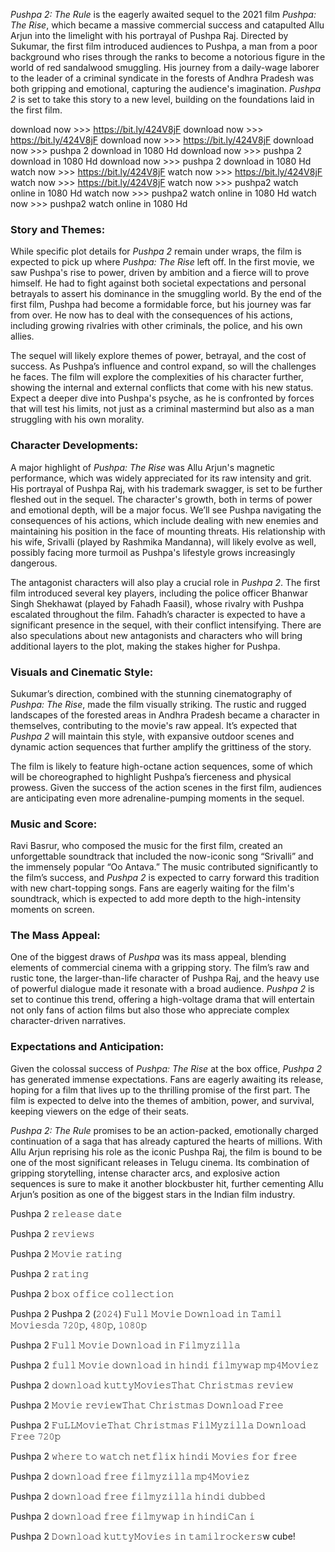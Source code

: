 *Pushpa 2: The Rule* is the eagerly awaited sequel to the 2021 film *Pushpa: The Rise*, which became a massive commercial success and catapulted Allu Arjun into the limelight with his portrayal of Pushpa Raj. Directed by Sukumar, the first film introduced audiences to Pushpa, a man from a poor background who rises through the ranks to become a notorious figure in the world of red sandalwood smuggling. His journey from a daily-wage laborer to the leader of a criminal syndicate in the forests of Andhra Pradesh was both gripping and emotional, capturing the audience's imagination. *Pushpa 2* is set to take this story to a new level, building on the foundations laid in the first film.

download now >>> https://bit.ly/424V8jF
download now >>> https://bit.ly/424V8jF
download now >>> https://bit.ly/424V8jF
download now >>> pushpa 2 download in 1080 Hd
download now >>> pushpa 2 download in 1080 Hd
download now >>> pushpa 2 download in 1080 Hd
  watch now >>> https://bit.ly/424V8jF
  watch now >>> https://bit.ly/424V8jF
  watch now >>> https://bit.ly/424V8jF
  watch now >>> pushpa2 watch online in 1080 Hd
  watch now >>> pushpa2 watch online in 1080 Hd
  watch now >>> pushpa2 watch online in 1080 Hd


### Story and Themes:
While specific plot details for *Pushpa 2* remain under wraps, the film is expected to pick up where *Pushpa: The Rise* left off. In the first movie, we saw Pushpa's rise to power, driven by ambition and a fierce will to prove himself. He had to fight against both societal expectations and personal betrayals to assert his dominance in the smuggling world. By the end of the first film, Pushpa had become a formidable force, but his journey was far from over. He now has to deal with the consequences of his actions, including growing rivalries with other criminals, the police, and his own allies.

The sequel will likely explore themes of power, betrayal, and the cost of success. As Pushpa’s influence and control expand, so will the challenges he faces. The film will explore the complexities of his character further, showing the internal and external conflicts that come with his new status. Expect a deeper dive into Pushpa's psyche, as he is confronted by forces that will test his limits, not just as a criminal mastermind but also as a man struggling with his own morality.

### Character Developments:
A major highlight of *Pushpa: The Rise* was Allu Arjun's magnetic performance, which was widely appreciated for its raw intensity and grit. His portrayal of Pushpa Raj, with his trademark swagger, is set to be further fleshed out in the sequel. The character's growth, both in terms of power and emotional depth, will be a major focus. We’ll see Pushpa navigating the consequences of his actions, which include dealing with new enemies and maintaining his position in the face of mounting threats. His relationship with his wife, Srivalli (played by Rashmika Mandanna), will likely evolve as well, possibly facing more turmoil as Pushpa's lifestyle grows increasingly dangerous.

The antagonist characters will also play a crucial role in *Pushpa 2*. The first film introduced several key players, including the police officer Bhanwar Singh Shekhawat (played by Fahadh Faasil), whose rivalry with Pushpa escalated throughout the film. Fahadh’s character is expected to have a significant presence in the sequel, with their conflict intensifying. There are also speculations about new antagonists and characters who will bring additional layers to the plot, making the stakes higher for Pushpa.

### Visuals and Cinematic Style:
Sukumar’s direction, combined with the stunning cinematography of *Pushpa: The Rise*, made the film visually striking. The rustic and rugged landscapes of the forested areas in Andhra Pradesh became a character in themselves, contributing to the movie's raw appeal. It’s expected that *Pushpa 2* will maintain this style, with expansive outdoor scenes and dynamic action sequences that further amplify the grittiness of the story.

The film is likely to feature high-octane action sequences, some of which will be choreographed to highlight Pushpa’s fierceness and physical prowess. Given the success of the action scenes in the first film, audiences are anticipating even more adrenaline-pumping moments in the sequel.

### Music and Score:
Ravi Basrur, who composed the music for the first film, created an unforgettable soundtrack that included the now-iconic song “Srivalli” and the immensely popular “Oo Antava.” The music contributed significantly to the film’s success, and *Pushpa 2* is expected to carry forward this tradition with new chart-topping songs. Fans are eagerly waiting for the film's soundtrack, which is expected to add more depth to the high-intensity moments on screen.

### The Mass Appeal:
One of the biggest draws of *Pushpa* was its mass appeal, blending elements of commercial cinema with a gripping story. The film’s raw and rustic tone, the larger-than-life character of Pushpa Raj, and the heavy use of powerful dialogue made it resonate with a broad audience. *Pushpa 2* is set to continue this trend, offering a high-voltage drama that will entertain not only fans of action films but also those who appreciate complex character-driven narratives.

### Expectations and Anticipation:
Given the colossal success of *Pushpa: The Rise* at the box office, *Pushpa 2* has generated immense expectations. Fans are eagerly awaiting its release, hoping for a film that lives up to the thrilling promise of the first part. The film is expected to delve into the themes of ambition, power, and survival, keeping viewers on the edge of their seats.

*Pushpa 2: The Rule* promises to be an action-packed, emotionally charged continuation of a saga that has already captured the hearts of millions. With Allu Arjun reprising his role as the iconic Pushpa Raj,
the film is bound to be one of the most significant releases in Telugu cinema. Its combination of gripping storytelling, intense character arcs, and explosive action sequences is sure to make it another blockbuster hit, further cementing Allu Arjun’s position as one of the biggest stars in the Indian film industry.




Pushpa 2 𝚛𝚎𝚕𝚎𝚊𝚜𝚎 𝚍𝚊𝚝𝚎

Pushpa 2 𝚛𝚎𝚟𝚒𝚎𝚠𝚜

Pushpa 2 𝙼𝚘𝚟𝚒𝚎 𝚛𝚊𝚝𝚒𝚗𝚐

Pushpa 2 𝚛𝚊𝚝𝚒𝚗𝚐

Pushpa 2 𝚋𝚘𝚡 𝚘𝚏𝚏𝚒𝚌𝚎 𝚌𝚘𝚕𝚕𝚎𝚌𝚝𝚒𝚘𝚗

Pushpa 2 Pushpa 2 (𝟸𝟶𝟸𝟺) 𝙵𝚞𝚕𝚕 𝙼𝚘𝚟𝚒𝚎 𝙳𝚘𝚠𝚗𝚕𝚘𝚊𝚍 𝚒𝚗 𝚃𝚊𝚖𝚒𝚕 𝙼𝚘𝚟𝚒𝚎𝚜𝚍𝚊 𝟽𝟸𝟶𝚙, 𝟺𝟾𝟶𝚙, 𝟷𝟶𝟾𝟶𝚙

Pushpa 2 𝙵𝚞𝚕𝚕 𝙼𝚘𝚟𝚒𝚎 𝙳𝚘𝚠𝚗𝚕𝚘𝚊𝚍 𝚒𝚗 𝙵𝚒𝚕𝚖𝚢𝚣𝚒𝚕𝚕𝚊

Pushpa 2 𝚏𝚞𝚕𝚕 𝙼𝚘𝚟𝚒𝚎 𝚍𝚘𝚠𝚗𝚕𝚘𝚊𝚍 𝚒𝚗 𝚑𝚒𝚗𝚍𝚒 𝚏𝚒𝚕𝚖𝚢𝚠𝚊𝚙 𝚖𝚙𝟺𝙼𝚘𝚟𝚒𝚎𝚣

Pushpa 2 𝚍𝚘𝚠𝚗𝚕𝚘𝚊𝚍 𝚔𝚞𝚝𝚝𝚢𝙼𝚘𝚟𝚒𝚎𝚜𝚃𝚑𝚊𝚝 𝙲𝚑𝚛𝚒𝚜𝚝𝚖𝚊𝚜 𝚛𝚎𝚟𝚒𝚎𝚠

Pushpa 2 𝙼𝚘𝚟𝚒𝚎 𝚛𝚎𝚟𝚒𝚎𝚠𝚃𝚑𝚊𝚝 𝙲𝚑𝚛𝚒𝚜𝚝𝚖𝚊𝚜 𝙳𝚘𝚠𝚗𝚕𝚘𝚊𝚍 𝙵𝚛𝚎𝚎

Pushpa 2 𝙵𝚞𝙻𝙻𝙼𝚘𝚟𝚒𝚎𝚃𝚑𝚊𝚝 𝙲𝚑𝚛𝚒𝚜𝚝𝚖𝚊𝚜 𝙵𝚒𝚕𝙼𝚢𝚣𝚒𝚕𝚕𝚊 𝙳𝚘𝚠𝚗𝚕𝚘𝚊𝚍 𝙵𝚛𝚎𝚎 𝟽𝟸𝟶𝚙

Pushpa 2 𝚠𝚑𝚎𝚛𝚎 𝚝𝚘 𝚠𝚊𝚝𝚌𝚑 𝚗𝚎𝚝𝚏𝚕𝚒𝚡 𝚑𝚒𝚗𝚍𝚒 𝙼𝚘𝚟𝚒𝚎𝚜 𝚏𝚘𝚛 𝚏𝚛𝚎𝚎

Pushpa 2 𝚍𝚘𝚠𝚗𝚕𝚘𝚊𝚍 𝚏𝚛𝚎𝚎 𝚏𝚒𝚕𝚖𝚢𝚣𝚒𝚕𝚕𝚊 𝚖𝚙𝟺𝙼𝚘𝚟𝚒𝚎𝚣

Pushpa 2 𝚍𝚘𝚠𝚗𝚕𝚘𝚊𝚍 𝚏𝚛𝚎𝚎 𝚏𝚒𝚕𝚖𝚢𝚣𝚒𝚕𝚕𝚊 𝚑𝚒𝚗𝚍𝚒 𝚍𝚞𝚋𝚋𝚎𝚍

Pushpa 2 𝚍𝚘𝚠𝚗𝚕𝚘𝚊𝚍 𝚏𝚛𝚎𝚎 𝚏𝚒𝚕𝚖𝚢𝚠𝚊𝚙 𝚒𝚗 𝚑𝚒𝚗𝚍𝚒𝙲𝚊𝚗 𝚒

Pushpa 2 𝙳𝚘𝚠𝚗𝚕𝚘𝚊𝚍 𝚔𝚞𝚝𝚝𝚢𝙼𝚘𝚟𝚒𝚎𝚜 𝚒𝚗 𝚝𝚊𝚖𝚒𝚕𝚛𝚘𝚌𝚔𝚎𝚛𝚜w cube!
